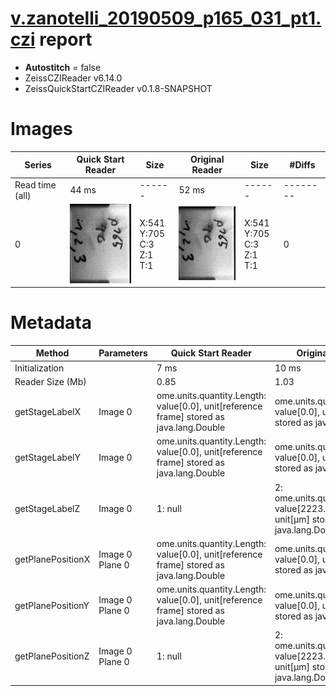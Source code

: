 # [v.zanotelli_20190509_p165_031_pt1.czi](https://zenodo.org/record/3991919/files/v.zanotelli_20190509_p165_031_pt1.czi) report
 - **Autostitch** = false
 - ZeissCZIReader v6.14.0
 - ZeissQuickStartCZIReader v0.1.8-SNAPSHOT

# Images 

| Series            | Quick Start Reader | Size | Original Reader | Size | #Diffs |
|-------------------|--------------------|------|-----------------|------|--------|
| Read time (all)   |44 ms|------|52 ms|------|--------|
|0|![v.zanotelli_20190509_p165_031_pt1.quick_true.flat_true.stitch_false.series_0.jpg](v.zanotelli_20190509_p165_031_pt1/v.zanotelli_20190509_p165_031_pt1.quick_true.flat_true.stitch_false.series_0.jpg)|X:541<br>Y:705<br>C:3<br>Z:1<br>T:1|![v.zanotelli_20190509_p165_031_pt1.quick_false.flat_true.stitch_false.series_0.jpg](v.zanotelli_20190509_p165_031_pt1/v.zanotelli_20190509_p165_031_pt1.quick_false.flat_true.stitch_false.series_0.jpg)|X:541<br>Y:705<br>C:3<br>Z:1<br>T:1|0|

# Metadata

|  Method            | Parameters       | Quick Start Reader | Original Reader | Delta  |
| -------------------|------------------|--------------------|-----------------|------- |
| Initialization     |                  |7 ms|10 ms|        |
| Reader Size (Mb)     |                  |0.85|1.03|        |
| getStageLabelX| Image 0 | ome.units.quantity.Length: value[0.0], unit[reference frame] stored as java.lang.Double| ome.units.quantity.Length: value[0.0], unit[µm] stored as java.lang.Double| |
| getStageLabelY| Image 0 | ome.units.quantity.Length: value[0.0], unit[reference frame] stored as java.lang.Double| ome.units.quantity.Length: value[0.0], unit[µm] stored as java.lang.Double| |
| getStageLabelZ| Image 0 |  1: null| 2: ome.units.quantity.Length: value[2223.831], unit[µm] stored as java.lang.Double |
| getPlanePositionX| Image 0 Plane 0 | ome.units.quantity.Length: value[0.0], unit[reference frame] stored as java.lang.Double| ome.units.quantity.Length: value[0.0], unit[µm] stored as java.lang.Double| |
| getPlanePositionY| Image 0 Plane 0 | ome.units.quantity.Length: value[0.0], unit[reference frame] stored as java.lang.Double| ome.units.quantity.Length: value[0.0], unit[µm] stored as java.lang.Double| |
| getPlanePositionZ| Image 0 Plane 0 |  1: null| 2: ome.units.quantity.Length: value[2223.831], unit[µm] stored as java.lang.Double |
